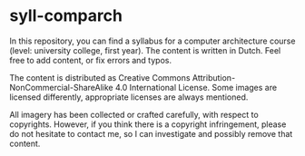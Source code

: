 syll-comparch
=============

In this repository, you can find a syllabus for a computer architecture course (level: university college, first year). The content is written in Dutch. 
Feel free to add content, or fix errors and typos.

The content is distributed as Creative Commons Attribution-NonCommercial-ShareAlike 4.0 International License.
Some images are licensed differently, appropriate licenses are always mentioned.

All imagery has been collected or crafted carefully, with respect to copyrights. However, if you think there is a copyright infringement, please do not hesitate to contact me, so I can investigate and possibly remove that content.



